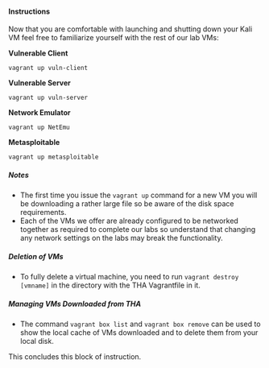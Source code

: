 #### Instructions
Now that you are comfortable with launching and shutting down your Kali VM feel free to familiarize yourself with the rest of our lab VMs:

**Vulnerable Client**

  ```
  vagrant up vuln-client
  ```

**Vulnerable Server**

  ```
  vagrant up vuln-server
  ```

**Network Emulator**

  ```
  vagrant up NetEmu
  ```

**Metasploitable**

  ```
  vagrant up metasploitable
  ```

##### Notes
  * The first time you issue the `vagrant up` command for a new VM you will be downloading a rather large file so be aware of the disk space requirements. 
  * Each of the VMs we offer are already configured to be networked together as required to complete our labs so understand that changing any network settings on the labs may break the functionality.

##### Deletion of VMs
  * To fully delete a virtual machine, you need to run `vagrant destroy [vmname]` in the directory with the THA Vagrantfile in it.
  
##### Managing VMs Downloaded from THA
  * The command `vagrant box list` and `vagrant box remove` can be used to show the local cache of VMs downloaded and to delete them from your local disk.

This concludes this block of instruction.
